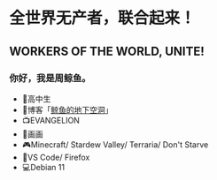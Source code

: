 # 全世界无产者，联合起来！
## WORKERS OF THE WORLD, UNITE!
### 你好，我是周鲸鱼。
- 🏫高中生
- 📜博客「[鲸鱼的地下空洞](https://me.ruakio.com)」
- 📺EVANGELION
- 🎨画画
- 🎮Minecraft/ Stardew Valley/ Terraria/ Don't Starve
- 🔨VS Code/ Firefox
- 💻Debian 11

